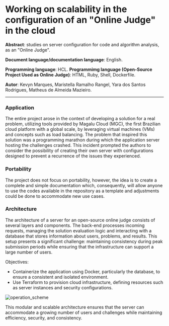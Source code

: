 
# Working on scalability in the configuration of an "Online Judge" in the cloud

**Abstract**: studies on server configuration for code and algorithm analysis, as an "Online Judge". 

**Document language/documentation language**: English.

**Programming language**: HCL.
**Programmimg language (Open-Source Project Used as Online Judge)**: HTML, Ruby, Shell, Dockerfile.

**Autor**: Kevyn Marques, Maristella Ramalho Rangel, Yara dos Santos Rodrigues, Matheus de Almeida Mazieiro.

---

### Application

The entire project arose in the context of developing a solution for a real problem, utilizing tools provided by Magalu Cloud (MGC), the first Brazilian cloud platform with a global scale, by leveraging virtual machines (VMs) and concepts such as load balancing.
The problem that inspired this solution was a programming marathon during which the application server hosting the challenges crashed. This incident prompted the authors to consider the possibility of creating their own server with configurations designed to prevent a recurrence of the issues they experienced.

### Portability

The project does not focus on portability, however, the idea is to create a complete and simple documentation which, consequently, will allow anyone to use the codes available in the repository as a template and adjustments could be done to accommodate new use cases.

### Architecture

The architecture of a server for an open-source online judge consists of several layers and components. The back-end processes incoming requests, managing the solution evaluation logic and interacting with a database that stores information about users, problems, and results. This setup presents a significant challenge: maintaining consistency during peak submission periods while ensuring that the infrastructure can support a large number of users.

Objectives:
- Containerize the application using Docker, particularly the database, to ensure a consistent and isolated environment.
- Use Terraform to provision cloud infrastructure, defining resources such as server instances and security configurations.

![operation_scheme](img/operation_scheme.png)

This modular and scalable architecture ensures that the server can accommodate a growing number of users and challenges while maintaining efficiency, security, and consistency.
